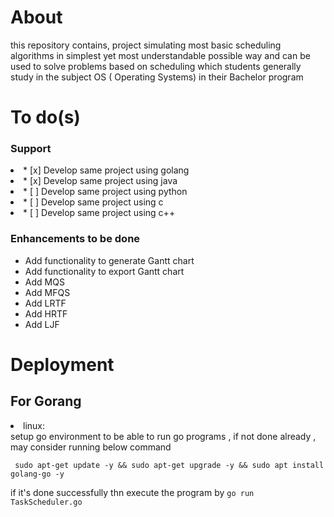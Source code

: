 # About

this repository contains, project simulating most basic scheduling algorithms in simplest yet most understandable possible way
and can be used to solve problems based on scheduling which students generally study in the subject OS ( Operating Systems) in their Bachelor program

# To do(s)
<h3>Support</h3>
<li> * [x] Develop same project using golang </li>
<li> * [x] Develop same project using java </li>
<li> * [ ] Develop same project using python </li>
<li> * [ ] Develop same project using c </li>
<li> * [ ] Develop same project using c++ </li>

<h3>Enhancements to be done </h3>
    <ul>
      <li> Add functionality to generate Gantt chart </li>
      <li> Add functionality to export Gantt chart </li>
      <li> Add MQS </li>
      <li> Add MFQS </li>
      <li> Add LRTF </li>
      <li> Add HRTF </li>
      <li> Add LJF </li>
    </ul>

 # Deployment

  <h2>For Gorang</h2>
     <li>linux:</li> setup go environment to be able to run go programs , if not done already , may consider running below command
     
     sudo apt-get update -y && sudo apt-get upgrade -y && sudo apt install golang-go -y
if it's done successfully thn execute the program by 
    `go run TaskScheduler.go`

     
